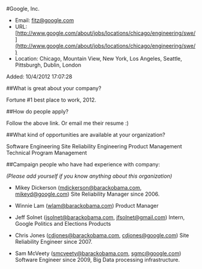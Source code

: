 #Google, Inc.

* Email: [fitz@google.com](mailto:fitz@google.com)
* URL: [http://www.google.com/about/jobs/locations/chicago/engineering/swe/](http://www.google.com/about/jobs/locations/chicago/engineering/swe/)
* Location: Chicago, Mountain View, New York, Los Angeles, Seattle, Pittsburgh, Dublin, London

Added: 10/4/2012 17:07:28

##What is great about your company?

Fortune #1 best place to work, 2012.

##How do people apply?

Follow the above link.  Or email me their resume :)

##What kind of opportunities are available at your organization?

Software Engineering
Site Reliability Engineering
Product Management
Technical Program Management


##Campaign people who have had experience with company:

*(Please add yourself if you know anything about this organization)*

* Mikey Dickerson (mdickerson@barackobama.com, mikeyd@google.com)
  Site Reliability Manager since 2006.

* Winnie Lam (wlam@barackobama.com)
  Product Manager

* Jeff Solnet (jsolnet@barackobama.com, jfsolnet@gmail.com)
  Intern, Google Politics and Elections Products

* Chris Jones (cdjones@barackobama.com, cdjones@google.com)
  Site Reliability Engineer since 2007.

* Sam McVeety (smcveety@barackobama.com, sgmc@google.com)
  Software Engineer since 2009, Big Data processing infrastructure.
    
